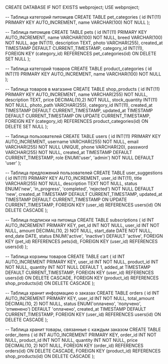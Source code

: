 CREATE DATABASE IF NOT EXISTS webproject;
USE webproject;

-- Таблица категорий питомцев
CREATE TABLE pet_categories (
    id INT(11) PRIMARY KEY AUTO_INCREMENT,
    name VARCHAR(100) NOT NULL
);

-- Таблица питомцев
CREATE TABLE pets (
    id INT(11) PRIMARY KEY AUTO_INCREMENT,
    name VARCHAR(100) NOT NULL,
    breed VARCHAR(100) NOT NULL,
    age INT(11),
    description TEXT,
    photo VARCHAR(255),
    created_at TIMESTAMP DEFAULT CURRENT_TIMESTAMP,
    category_id INT(11),
    FOREIGN KEY (category_id) REFERENCES pet_categories(id) ON DELETE SET NULL
);

-- Таблица категорий товаров
CREATE TABLE product_categories (
    id INT(11) PRIMARY KEY AUTO_INCREMENT,
    name VARCHAR(100) NOT NULL
);

-- Таблица товаров в магазине
CREATE TABLE shop_products (
    id INT(11) PRIMARY KEY AUTO_INCREMENT,
    name VARCHAR(255) NOT NULL,
    description TEXT,
    price DECIMAL(10,2) NOT NULL,
    stock_quantity INT(11) NOT NULL,
    photo_path VARCHAR(255),
    category_id INT(11),
    created_at TIMESTAMP DEFAULT CURRENT_TIMESTAMP,
    updated_at TIMESTAMP DEFAULT CURRENT_TIMESTAMP ON UPDATE CURRENT_TIMESTAMP,
    FOREIGN KEY (category_id) REFERENCES product_categories(id) ON DELETE SET NULL
);

-- Таблица пользователей
CREATE TABLE users (
    id INT(11) PRIMARY KEY AUTO_INCREMENT,
    username VARCHAR(255) NOT NULL,
    email VARCHAR(255) NOT NULL UNIQUE,
    phone VARCHAR(20),
    password VARCHAR(255) NOT NULL,
    created_at TIMESTAMP DEFAULT CURRENT_TIMESTAMP,
    role ENUM('user', 'admin') NOT NULL DEFAULT 'user'
);

-- Таблица предложений пользователей
CREATE TABLE user_suggestions (
    id INT(11) PRIMARY KEY AUTO_INCREMENT,
    user_id INT(11),
    title VARCHAR(255) NOT NULL,
    description TEXT NOT NULL,
    status ENUM('new', 'in_progress', 'completed', 'rejected') NOT NULL DEFAULT 'new',
    created_at TIMESTAMP DEFAULT CURRENT_TIMESTAMP,
    updated_at TIMESTAMP DEFAULT CURRENT_TIMESTAMP ON UPDATE CURRENT_TIMESTAMP,
    FOREIGN KEY (user_id) REFERENCES users(id) ON DELETE CASCADE
);

-- Таблица подписки на питомца
CREATE TABLE subscriptions (
    id INT AUTO_INCREMENT PRIMARY KEY,
    pet_id INT NOT NULL,
    user_id INT NOT NULL,
    amount DECIMAL(10, 2) NOT NULL,
    start_date DATE NOT NULL,
    end_date DATE,
    status ENUM('active', 'inactive') DEFAULT 'active',
    FOREIGN KEY (pet_id) REFERENCES pets(id),
    FOREIGN KEY (user_id) REFERENCES users(id)
);

-- Таблица корзины товаров
CREATE TABLE cart (
    id INT AUTO_INCREMENT PRIMARY KEY,
    user_id INT NOT NULL,
    product_id INT NOT NULL,
    quantity INT NOT NULL DEFAULT 1,
    added_at TIMESTAMP DEFAULT CURRENT_TIMESTAMP,
    FOREIGN KEY (user_id) REFERENCES users(id) ON DELETE CASCADE,
    FOREIGN KEY (product_id) REFERENCES shop_products(id) ON DELETE CASCADE
);

-- Таблица хранит информацию о заказах
CREATE TABLE orders (
    id INT AUTO_INCREMENT PRIMARY KEY,
    user_id INT NOT NULL,
    total_amount DECIMAL(10, 2) NOT NULL,
    status ENUM('оплачено', 'получено', 'отменено') DEFAULT 'оплачено',
    created_at TIMESTAMP DEFAULT CURRENT_TIMESTAMP,
    FOREIGN KEY (user_id) REFERENCES users(id) ON DELETE CASCADE
);

-- Таблица хранит товары, связанные с каждым заказом
CREATE TABLE order_items (
    id INT AUTO_INCREMENT PRIMARY KEY,
    order_id INT NOT NULL,
    product_id INT NOT NULL,
    quantity INT NOT NULL,
    price DECIMAL(10, 2) NOT NULL,
    FOREIGN KEY (order_id) REFERENCES orders(id) ON DELETE CASCADE,
    FOREIGN KEY (product_id) REFERENCES shop_products(id) ON DELETE CASCADE
);